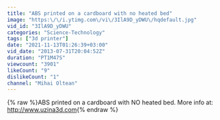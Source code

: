 ```yaml
---
title: "ABS printed on a cardboard with no heated bed"
image: "https:\/\/i.ytimg.com\/vi\/3IlA9D_yDWU\/hqdefault.jpg"
vid_id: "3IlA9D_yDWU"
categories: "Science-Technology"
tags: ["3d printer"]
date: "2021-11-13T01:26:39+03:00"
vid_date: "2013-07-31T20:04:52Z"
duration: "PT1M47S"
viewcount: "3901"
likeCount: "9"
dislikeCount: "1"
channel: "Mihai Oltean"
---
```

{% raw %}ABS printed on a cardboard with NO heated bed. More info at: <a rel="nofollow" target="blank" href="http://www.uzina3d.com">http://www.uzina3d.com</a>{% endraw %}
